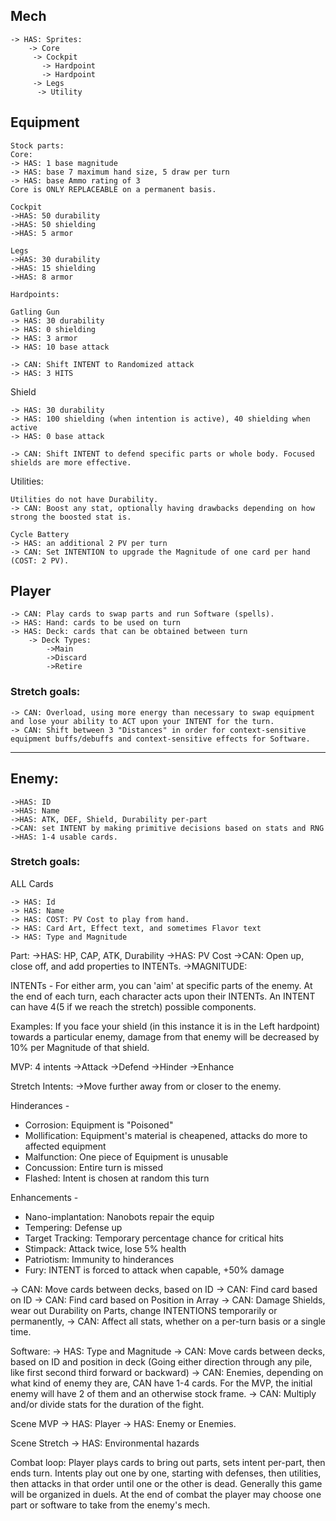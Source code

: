 ## Mech
```
-> HAS: Sprites:
	-> Core
	 -> Cockpit
	   -> Hardpoint
	   -> Hardpoint
	 -> Legs
	  -> Utility
```
## Equipment
```
Stock parts:
Core:
-> HAS: 1 base magnitude
-> HAS: base 7 maximum hand size, 5 draw per turn
-> HAS: base Ammo rating of 3
Core is ONLY REPLACEABLE on a permanent basis.

Cockpit
->HAS: 50 durability
->HAS: 50 shielding
->HAS: 5 armor

Legs
->HAS: 30 durability
->HAS: 15 shielding
->HAS: 8 armor

Hardpoints:

Gatling Gun
-> HAS: 30 durability
-> HAS: 0 shielding
-> HAS: 3 armor
-> HAS: 10 base attack

-> CAN: Shift INTENT to Randomized attack
-> HAS: 3 HITS
```
Shield
```
-> HAS: 30 durability
-> HAS: 100 shielding (when intention is active), 40 shielding when active
-> HAS: 0 base attack

-> CAN: Shift INTENT to defend specific parts or whole body. Focused shields are more effective.
```
Utilities:
```
Utilities do not have Durability.
-> CAN: Boost any stat, optionally having drawbacks depending on how strong the boosted stat is.

Cycle Battery
-> HAS: an additional 2 PV per turn
-> CAN: Set INTENTION to upgrade the Magnitude of one card per hand (COST: 2 PV).
```

## Player
```
-> CAN: Play cards to swap parts and run Software (spells).
-> HAS: Hand: cards to be used on turn
-> HAS: Deck: cards that can be obtained between turn
	-> Deck Types:
		->Main
		->Discard
		->Retire
```

### Stretch goals:
```
-> CAN: Overload, using more energy than necessary to swap equipment and lose your ability to ACT upon your INTENT for the turn.
-> CAN: Shift between 3 "Distances" in order for context-sensitive equipment buffs/debuffs and context-sensitive effects for Software.
```
---
## Enemy:
```
->HAS: ID
->HAS: Name
->HAS: ATK, DEF, Shield, Durability per-part
->CAN: set INTENT by making primitive decisions based on stats and RNG
->HAS: 1-4 usable cards.
```

### Stretch goals:

ALL Cards
```
-> HAS: Id
-> HAS: Name
-> HAS: COST: PV Cost to play from hand.
-> HAS: Card Art, Effect text, and sometimes Flavor text
-> HAS: Type and Magnitude
```

Part:
->HAS: HP, CAP, ATK, Durability
->HAS: PV Cost
->CAN: Open up, close off, and add properties to INTENTs.
->MAGNITUDE:

INTENTs - For either arm, you can 'aim' at specific parts of the enemy.
At the end of each turn, each character acts upon their INTENTs.
An INTENT can have 4(5 if we reach the stretch) possible components.


Examples: If you face your shield (in this instance it is in the Left hardpoint) towards a particular enemy, damage from that enemy will be decreased by 10% per Magnitude of that shield.

MVP: 4 intents
->Attack
->Defend
->Hinder
->Enhance

Stretch Intents:
->Move further away from or closer to the enemy.


Hinderances -
* Corrosion: Equipment is "Poisoned"
* Mollification: Equipment's material is cheapened, attacks do more to affected equipment
* Malfunction: One piece of Equipment is unusable
* Concussion: Entire turn is missed
* Flashed: Intent is chosen at random this turn

Enhancements -
* Nano-implantation: Nanobots repair the equip
* Tempering: Defense up
* Target Tracking: Temporary percentage chance for critical hits
* Stimpack: Attack twice, lose 5% health
* Patriotism: Immunity to hinderances
* Fury: INTENT is forced to attack when capable, +50% damage


-> CAN: Move cards between decks, based on ID
-> CAN: Find card based on ID
-> CAN: Find card based on Position in Array
-> CAN: Damage Shields, wear out Durability on Parts, change INTENTIONS temporarily or permanently,
-> CAN: Affect all stats, whether on a per-turn basis or a single time.


Software:
-> HAS: Type and Magnitude
-> CAN: Move cards between decks, based on ID and position in deck (Going either direction through any pile, like first second third forward or backward)
-> CAN:
Enemies, depending on what kind of enemy they are, CAN have 1-4 cards.
For the MVP, the initial enemy will have 2 of them and an otherwise stock frame.
-> CAN: Multiply and/or divide stats for the duration of the fight.

Scene MVP
-> HAS: Player
-> HAS: Enemy or Enemies.

Scene Stretch
-> HAS: Environmental hazards


Combat loop:
Player plays cards to bring out parts, sets intent per-part, then ends turn.
Intents play out one by one, starting with defenses, then utilities, then attacks in that order until one or the other is dead. Generally this game will be organized in duels.
At the end of combat the player may choose one part or software to take from the enemy's mech.
